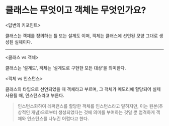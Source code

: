 # 클래스는 무엇이고 객체는 무엇인가요?
<답변의 키포인트>

클래스는 객체를 정의하는 틀 또는 설계도 이며, 객체는 클래스에 선언된 모양 그대로 생성된 실체이다.

---
<클래스 vs 객체>

클래스는 ‘설계도’, 객체는 ‘설계도로 구현한 모든 대상’을 의미한다.

<객체 vs 인스턴스>

클래스의 타입으로 선언되었을 때 객체라고 부르며, 그 객체가 메모리에 할당되어 실제 사용될 때, 인스턴스라고 부른다.

> 인스턴스화하여 레퍼런스를 할당한 객체를 인스턴스라고 말하지만, 이는 원본(추상적인 개념)으로부터 생성되었다는 것에 의미를 부여하는 것일 뿐 엄격하게 객체와 인스턴스를 나누긴 어렵다고 한다.


